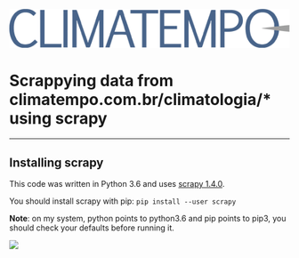 ![](climatempo.png)

#  Scrappying data from climatempo.com.br/climatologia/* using scrapy

---
## Installing scrapy
This code was written in Python 3.6 and uses [scrapy 1.4.0](https://scrapy.org/).

You should install scrapy with pip:
```pip install --user scrapy```

**Note**: on my system, python points to python3.6 and pip points to pip3, you should check your defaults before running it.

![](Scrapy-Logo-Horizontal.png)
